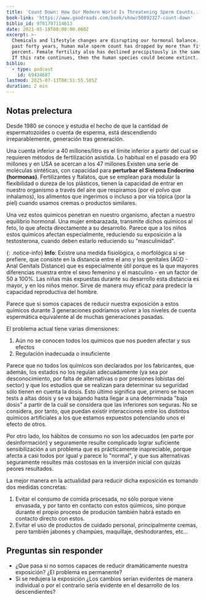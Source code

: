 ```yaml
---
title: 'Count Down: How Our Modern World Is Threatening Sperm Counts...'
book-link: 'https://www.goodreads.com/book/show/50892327-count-down'
biblio_id: 9781797114613
date: 2021-05-18T00:00:00.000Z
excerpt: >-
  Chemicals and lifestyle changes are disrupting our hormonal balance. In the
  past forty years, human male sperm count has dropped by more than fifty
  percent. Female fertility also has declined precipitously in the same period.
  If this rate continues, then the human species could become extinct.
biblio:
  - type: podcast
    id: 69434687
lastmod: 2025-07-13T08:51:55.585Z
duration: 2 min
---
```


## Notas prelectura
Desde 1980 se conoce y estudia el hecho de que la cantidad de espermatozoides o cuenta de esperma, está descendiendo irreparablemente, generación tras generación.

Una cuenta inferior a 40 millones/litro es el límite inferior a partir del cual se requieren métodos de fertilización asistida. Lo habitual en el pasado era 90 millones y en USA se acercan a los 47 millones.Existen una serie de moléculas sintéticas, con capacidad para **perturbar el Sistema Endocrino (hormonas)**. Fertilizantes y ftalatos, que se emplean para modular la flexibilidad o dureza de los plásticos, tienen la capacidad de entrar en nuestro organismo a través del aire que respiramos (por el polvo que inhalamos), los alimentos que ingerimos o incluso a por vía tópica (por la piel) cuando usamos cremas o productos similares.

Una vez estos químicos penetran en nuestro organismo, afectan a nuestro equilibrio hormonal. Una mujer embarazada, transmite dichos químicos al feto, lo que afecta directamente a su desarrollo. Parece que a los niños estos químicos afectan especialmente, reduciendo su exposición a la testosterona, cuando deben estarlo reduciendo su "masculinidad".

{: .notice-info}
**Info**: Existre una medida fisiológica, o morfológica si se prefiere, que consiste en la distancia entre el ano y los genitales (AGD - Anal Genitals Distance) que es especialmente útil porque es la que mayores diferencias muestra entre el sexo femenino y el masculino - en un factor de 50 a 100%. Las niñas más expuestas durante su desarrollo esta distancia es mayor, y en los niños menor. Sirve de manera muy eficaz para predecir la capacidad reproductiva del hombre.

Parece que si somos capaces de reducir nuestra exposición a estos químicos durante 3 generaciones podríamos volver a los niveles de cuenta espermática equivalente al de muchas generaciones pasadas.

El problema actual tiene varias dimensiones:
1. Aún no se conocen todos los químicos que nos pueden afectar y sus efectos
2. Regulación inadecuada o insuficiente

Parece que no todos los químicos son declarados por los fabricantes, que además, los estados no los regulan adecuadamente (ya sea por desconocimiento, por falta de alternativas o por presiones lobistas del sector) y que los estudios que se realizan para determinar su seguridad sólo tienen en cuenta la dosis. Esto último significa que, primero se hacen tests a altas dósis y se va bajando hasta llegar a una determinada "baja dosis" a partir de la cuál se considera que las inferiores son seguras. No se considera, por tanto, que puedan existir interacciones entre los distintos químicos artificiales a los que estamos expuestos potenciando unos el efecto de otros.

Por otro lado, los hábitos de consumo no son los adecuados (en parte por desinformación) y seguramente resulte complicado lograr suficiente sensibilización a un problema que es prácticamente inapreciable, porque afecta a casi todos por igual y parece lo "normal", y que sus alternativas seguramente resultes más costosas en la inversión inicial con quizás peores resultados.

La mejor manera en la actualidad para reducir dicha exposición es tomando dos medidas concretas:

1. Evitar el consumo de comida procesada, no sólo porque viene envasada, y por tanto en contacto con estos qúimicos, sino porque durante el propio proceso de produción también habrá estado en contacto directo con estos.
2. Evitar el uso de productos de cuidado personal, principalmente cremas, pero también jabones y champúes, maquillaje, deshodorantes, etc...

## Preguntas sin responder
- ¿Que pasa si no somos capaces de reducir dramáticamente nuestra exposición? ¿El problema es permanente?
- Si se redujera la exposición ¿Los cambios serían evidentes de manera individual o por el contrario sería evidente en el desarrollo de los descendientes?
